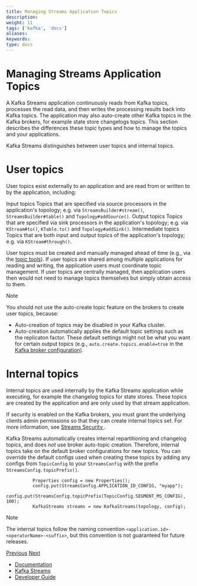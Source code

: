 ```yaml
---
title: Managing Streams Application Topics
description: 
weight: 11
tags: ['kafka', 'docs']
aliases: 
keywords: 
type: docs
---
```


# Managing Streams Application Topics

A Kafka Streams application continuously reads from Kafka topics, processes the read data, and then writes the processing results back into Kafka topics. The application may also auto-create other Kafka topics in the Kafka brokers, for example state store changelogs topics. This section describes the differences these topic types and how to manage the topics and your applications.

Kafka Streams distinguishes between user topics and internal topics.

# User topics

User topics exist externally to an application and are read from or written to by the application, including:

Input topics
    Topics that are specified via source processors in the application's topology; e.g. via `StreamsBuilder#stream()`, `StreamsBuilder#table()` and `Topology#addSource()`.
Output topics
    Topics that are specified via sink processors in the application's topology; e.g. via `KStream#to()`, `KTable.to()` and `Topology#addSink()`.
Intermediate topics
    Topics that are both input and output topics of the application's topology; e.g. via `KStream#through()`.

User topics must be created and manually managed ahead of time (e.g., via the [topic tools](../../kafka/post-deployment.html#kafka-operations-admin)). If user topics are shared among multiple applications for reading and writing, the application users must coordinate topic management. If user topics are centrally managed, then application users then would not need to manage topics themselves but simply obtain access to them.

Note

You should not use the auto-create topic feature on the brokers to create user topics, because:

  * Auto-creation of topics may be disabled in your Kafka cluster.
  * Auto-creation automatically applies the default topic settings such as the replicaton factor. These default settings might not be what you want for certain output topics (e.g., `auto.create.topics.enable=true` in the [Kafka broker configuration](http://kafka.apache.org/0100/documentation.html#brokerconfigs)).



# Internal topics

Internal topics are used internally by the Kafka Streams application while executing, for example the changelog topics for state stores. These topics are created by the application and are only used by that stream application. 

If security is enabled on the Kafka brokers, you must grant the underlying clients admin permissions so that they can create internal topics set. For more information, see [ Streams Security ](security.html#streams-developer-guide-security). 

Kafka Streams automatically creates internal repartitioning and changelog topics, and does _not_ use broker auto-topic creation. Therefore, internal topics take on the default broker configurations for new topics. You can override the default configs used when creating these topics by adding any configs from `TopicConfig` to your `StreamsConfig` with the prefix `StreamsConfig.topicPrefix()`. 
    
    
              Properties config = new Properties();
              config.put(StreamsConfig.APPLICATION_ID_CONFIG, "myapp");
              config.put(StreamsConfig.topicPrefix(TopicConfig.SEGMENT_MS_CONFIG), 100);
              KafkaStreams streams = new KafkaStreams(topology, config);
            

Note

The internal topics follow the naming convention `<application.id>-<operatorName>-<suffix>`, but this convention is not guaranteed for future releases.

[Previous](/21/streams/developer-guide/running-app) [Next](/21/streams/developer-guide/security)

  * [Documentation](/documentation)
  * [Kafka Streams](/streams)
  * [Developer Guide](/streams/developer-guide/)


